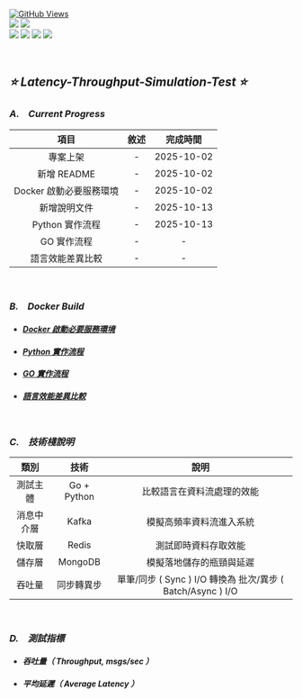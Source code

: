 <a href='https://github.com/Junwu0615/Latency-Throughput-Simulation-Test'><img alt='GitHub Views' src='https://views.whatilearened.today/views/github/Junwu0615/Latency-Throughput-Simulation-Test.svg'> <br> 
[![](https://img.shields.io/badge/Language-GO-blue.svg?style=plastic)](https://go.dev/) 
[![](https://img.shields.io/badge/Language-Python_3.12.0-blue.svg?style=plastic)](https://www.python.org/) <br>
[![](https://img.shields.io/badge/Tools-MongoDB-yellow.svg?style=plastic)](https://www.mongodb.com/)
[![](https://img.shields.io/badge/Tools-Redis-yellow.svg?style=plastic)](https://redis.io/)
[![](https://img.shields.io/badge/Tools-Apache_Kafka-yellow.svg?style=plastic)](https://kafka.apache.org/)
[![](https://img.shields.io/badge/Tools-Docker-yellow.svg?style=plastic)](https://www.docker.com/) 

<br>

## *⭐ Latency-Throughput-Simulation-Test ⭐*

### *A.　Current Progress*
|項目|敘述|完成時間|
|:--:|:--:|:--:|
| 專案上架 | - | 2025-10-02 |
| 新增 README | - | 2025-10-02 |
| Docker 啟動必要服務環境 | - | 2025-10-02 |
| 新增說明文件 | - | 2025-10-13 |
| Python 實作流程 | - | 2025-10-13 |
| GO 實作流程 | - | - |
| 語言效能差異比較 | - | - |


<br>

### *B.　Docker Build*
- #### *[Docker 啟動必要服務環境](./note/docker.md)*
- #### *[Python 實作流程](./note/python.md)*
- #### *[GO 實作流程](./note/go.md)*
- #### *[語言效能差異比較](./note/vs.md)*

<br>

### *C.　技術棧說明*
|類別|技術|說明|
|:--:|:--:|:--:|
| 測試主體 | Go + Python | 比較語言在資料流處理的效能 |
| 消息中介層 | Kafka | 模擬高頻率資料流進入系統 |
| 快取層 | Redis | 測試即時資料存取效能 |
| 儲存層 | MongoDB | 模擬落地儲存的瓶頸與延遲 |
| 吞吐量 | 同步轉異步 | 單筆/同步 ( Sync ) I/O 轉換為 批次/異步 ( Batch/Async ) I/O |

<br>

### *D.　測試指標*
- #### *吞吐量（ Throughput, msgs/sec ）*
- #### *平均延遲（ Average Latency ）*